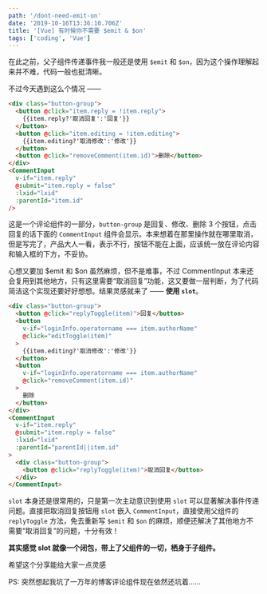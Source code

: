 ```yaml
---
path: '/dont-need-emit-on'
date: '2019-10-16T13:36:10.706Z'
title: '[Vue] 有时候你不需要 $emit & $on'
tags: ['coding', 'Vue']
---
```


在此之前，父子组件传递事件我一般还是使用 `$emit` 和 `$on`，因为这个操作理解起来并不难，代码一般也挺清晰。

不过今天遇到这么个情况 ——

```html
<div class="button-group">
  <button @click="item.reply = !item.reply">
    {{item.reply?'取消回复':'回复'}}
  </button>
  <button @click="item.editing = !item.editing">
    {{item.editing?'取消修改':'修改'}}
  </button>
  <button @click="removeComment(item.id)">删除</button>
</div>
<CommentInput
  v-if="item.reply"
  @submit="item.reply = false"
  :lxid="lxid"
  :parentId="item.id"
/>
```

这是一个评论组件的一部分，`button-group` 是回复、修改、删除 3 个按钮，点击回复的话下面的 `CommentInput` 组件会显示。本来想着在那里操作就在哪里取消，但是写完了，产品大人一看，表示不行，按钮不能在上面，应该统一放在评论内容和输入框的下方，不妥协。

心想又要加 $emit 和 $on 虽然麻烦，但不是难事，不过 CommentInput 本来还会复用到其他地方，只有这里需要“取消回复”功能，这又要做一层判断，为了代码简洁这个实现还要好好想想。结果灵感就来了 —— **使用 `slot`**。

```html
<div class="button-group">
  <button @click="replyToggle(item)">回复</button>
  <button
    v-if="loginInfo.operatorname === item.authorName"
    @click="editToggle(item)"
  >
    {{item.editing?'取消修改':'修改'}}
  </button>
  <button
    v-if="loginInfo.operatorname === item.authorName"
    @click="removeComment(item.id)"
  >
    删除
  </button>
</div>
<CommentInput
  v-if="item.reply"
  @submit="item.reply = false"
  :lxid="lxid"
  :parentId="parentId||item.id"
>
  <div class="button-group">
    <button @click="replyToggle(item)">取消回复</button>
  </div>
</CommentInput>
```

`slot` 本身还是很常用的，只是第一次主动意识到使用 `slot` 可以显著解决事件传递问题。直接把取消回复按钮用 `slot` 嵌入 `CommentInput`，直接使用父组件的 `replyToggle` 方法，免去重新写 `$emit` 和 `$on` 的麻烦，顺便还解决了其他地方不需要“取消回复”的问题，十分有效！

**其实感觉 slot 就像一个闭包，带上了父组件的一切，栖身于子组件。**

希望这个分享能给大家一点灵感

PS: 突然想起我坑了一万年的博客评论组件现在依然还坑着……
